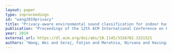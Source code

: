 ```yaml
---
layout: paper
type: inproceedings
id: "wang2019privacy"
title: "Privacy-aware environmental sound classification for indoor human activity recognition"
publication: "Proceedings of the 12th ACM International Conference on PErvasive Technologies Related to Assistive Environments"
year: 2019
external_url: https://dl.acm.org/doi/abs/10.1145/3316782.3321521
authors: "Wang, Wei and Seraj, Fatjon and Meratnia, Nirvana and Havinga, Paul JM"
---
```

